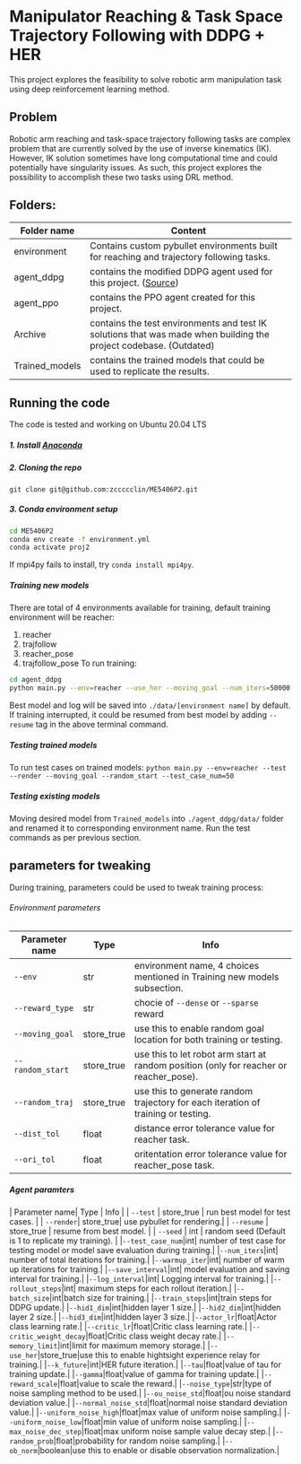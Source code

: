 
# Manipulator Reaching & Task Space Trajectory Following with DDPG + HER
This project explores the feasibility to solve robotic arm manipulation task using deep reinforcement learning method.

## Problem
Robotic arm reaching and task-space trajectory following tasks are complex problem that are currently solved by the use of inverse kinematics (IK). However, IK solution sometimes have long computational time and could potentially have singularity issues. 
As such, this project explores the possibility to accomplish these two tasks using DRL method.

## Folders:
| Folder name      | Content |
| --------- | -----|
| environment  | Contains  custom pybullet environments built for reaching and trajectory following tasks. |
| agent_ddpg     |   contains the modified DDPG agent used for this project. ([Source](https://github.com/taochenshh/hcp)) |
| agent_ppo      |    contains the PPO agent created for this project. |
| Archive| contains the test environments and test IK solutions that was made when building the project codebase. (Outdated)|
|Trained_models|contains the trained models that could be used to replicate the results.|
## Running the code
The code is tested and working on Ubuntu 20.04 LTS
##### 1. Install [Anaconda](https://www.anaconda.com/products/distribution#linux)
##### 2. Cloning the repo ###
`git clone git@github.com:zccccclin/ME5406P2.git`
##### 3. Conda environment setup ###
```bash
cd ME5406P2
conda env create -f environment.yml
conda activate proj2
```
If mpi4py fails to install, try `conda install mpi4py`.

##### Training new models ###
There are total of 4 environments available for training, default training environment will be reacher:
1. reacher
2. trajfollow
3. reacher_pose
4. trajfollow_pose
To run training:
```bash
cd agent_ddpg
python main.py --env=reacher --use_her --moving_goal --num_iters=50000 --test_case_num=50 --reward_type=dense
```
Best model and log will be saved into `./data/[environment name]` by default. 
If training interrupted, it could be resumed from best model by adding `--resume` tag in the above terminal command.
##### Testing trained models ###
To run test cases on trained models:
`python main.py --env=reacher --test --render --moving_goal --random_start --test_case_num=50`
##### Testing existing models ###
Moving desired model from `Trained_models` into `./agent_ddpg/data/` folder and renamed it to corresponding environment name. Run the test commands as per previous section.

## parameters for tweaking
During training, parameters could be used to tweak training process:
###### Environment parameters
| Parameter name      | Type | Info |
| --------- | ----- | ----- |
| `--env`     |   str | environment name, 4 choices mentioned in Training new models subsection.|
| `--reward_type`      |    str | chocie of `--dense` or `--sparse` reward|
| `--moving_goal`| store_true| use this to enable random goal location for both training or testing.|
|`--random_start`|store_true| use this to let robot arm start at random position (only for reacher or reacher_pose).|
|`--random_traj`|store_true| use this to generate random trajectory for each iteration of training or testing.|
|`--dist_tol`|float|distance error tolerance value for reacher task.|
|`--ori_tol`|float| oritentation error tolerance value for reacher_pose task.|


##### Agent paramters 
| Parameter name| Type | Info |
| `--test`  | store_true | run best model for test cases. |
| `--render`| store_true| use pybullet for rendering.|
| `--resume`  | store_true | resume from best model. |
| `--seed`  | int | random seed (Default is 1 to replicate my training). |
|`--test_case_num`|int| number of test case for testing model or model save evaluation during training.|
|`--num_iters`|int| number of total iterations for training.|
|`--warmup_iter`|int| number of warm up iterations for training.|
|`--save_interval`|int| model evaluation and saving interval for training.|
|`--log_interval`|int| Logging interval for training.|
|`--rollout_steps`|int| maximum steps for each rollout iteration.|
|`--batch_size`|int|batch size for training.|
|`--train_steps`|int|train steps for DDPG update.|
|`--hid1_dim`|int|hidden layer 1 size.|
|`--hid2_dim`|int|hidden layer 2 size.|
|`--hid3_dim`|int|hidden layer 3 size.|
|`--actor_lr`|float|Actor class learning rate.|
|`--critic_lr`|float|Critic class learning rate.|
|`--critic_weight_decay`|float|Critic class weight decay rate.|
|`--memory_limit`|int|limit for maximum memory storage.|
|`--use_her`|store_true|use this to enable hightsight experience relay for training.|
|`--k_future`|int|HER future iteration.|
|`--tau`|float|value of tau for training update.|
|`--gamma`|float|value of gamma for training update.|
|`--reward_scale`|float|value to scale the reward.|
|`--noise_type`|str|type of noise sampling method to be used.|
|`--ou_noise_std`|float|ou noise standard deviation value.|
|`--normal_noise_std`|float|normal noise standard deviation value.|
|`--uniform_noise_high`|float|max value of uniform noise sampling.|
|`--uniform_noise_low`|float|min value of uniform noise sampling.|
|`--max_noise_dec_step`|float|max uniform noise sample value decay step.|
|`--random_prob`|float|probability for random noise sampling.|
|`--ob_norm`|boolean|use this to enable or disable observation normalization.|




